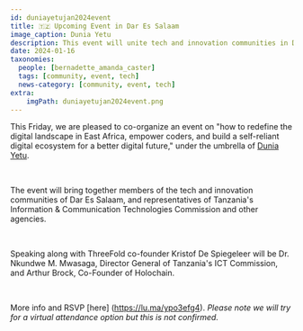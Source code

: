 ```yaml
---
id: duniayetujan2024event
title: 🇹🇿 Upcoming Event in Dar Es Salaam
image_caption: Dunia Yetu
description: This event will unite tech and innovation communities in Dar Es Salaam with representatives from Tanzania's ICT Commission and other agencies.
date: 2024-01-16
taxonomies:
  people: [bernadette_amanda_caster]
  tags: [community, event, tech]
  news-category: [community, event, tech]
extra:
    imgPath: duniayetujan2024event.png
---
```


This Friday, we are pleased to co-organize an event on "how to redefine the digital landscape in East Africa, empower coders, and build a self-reliant digital ecosystem for a better digital future," under the umbrella of [Dunia Yetu](https://forum.threefold.io/t/introducing-dunia-yetu/4147).

<br/>

The event will bring together members of the tech and innovation communities of Dar Es Salaam, and representatives of Tanzania's Information & Communication Technologies Commission and other agencies.

<br/>

Speaking along with ThreeFold co-founder Kristof De Spiegeleer will be Dr. Nkundwe M. Mwasaga, Director General of Tanzania's ICT Commission, and Arthur Brock, Co-Founder of Holochain.

<br/>

More info and RSVP [here] (https://lu.ma/ypo3efg4). *Please note we will try for a virtual attendance option but this is not confirmed.*